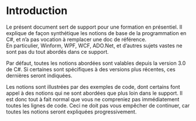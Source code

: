 # Introduction

Le présent document sert de support pour une formation en présentiel. Il explique de façon synthétique les notions de base de la programmation en
C#, et n’a pas vocation à remplacer une doc de référence.  
En particulier, Winform, WPF, WCF, ADO.Net, et d’autres sujets vastes ne sont pas du tout abordés dans ce support.

Par défaut, toutes les notions abordées sont valables depuis la version 3.0 de C#. Si certaines sont spécifiques à des versions plus récentes, ces dernières seront indiquées.

Les notions sont illustrées par des exemples de code, dont certains font appel à des notions qui ne sont abordées que plus loin dans le support.
Il est donc tout à fait normal que vous ne compreniez pas immédiatement toutes les lignes de code. Ceci ne doit pas vous empêcher de continuer, car toutes les notions seront expliquées progressivement.
